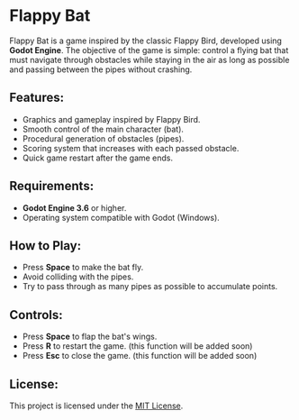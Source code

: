 # Flappy Bat

Flappy Bat is a game inspired by the classic Flappy Bird, developed using **Godot Engine**. The objective of the game is simple: control a flying bat that must navigate through obstacles while staying in the air as long as possible and passing between the pipes without crashing.

## Features:

- Graphics and gameplay inspired by Flappy Bird.
- Smooth control of the main character (bat).
- Procedural generation of obstacles (pipes).
- Scoring system that increases with each passed obstacle.
- Quick game restart after the game ends.

## Requirements:

- **Godot Engine 3.6** or higher.
- Operating system compatible with Godot (Windows).

## How to Play:

- Press **Space** to make the bat fly.
- Avoid colliding with the pipes.
- Try to pass through as many pipes as possible to accumulate points.

## Controls:

- Press **Space** to flap the bat's wings.
- Press **R** to restart the game. (this function will be added soon)
- Press **Esc** to close the game. (this function will be added soon)

## License:

This project is licensed under the [MIT License](https://opensource.org/licenses/MIT).
